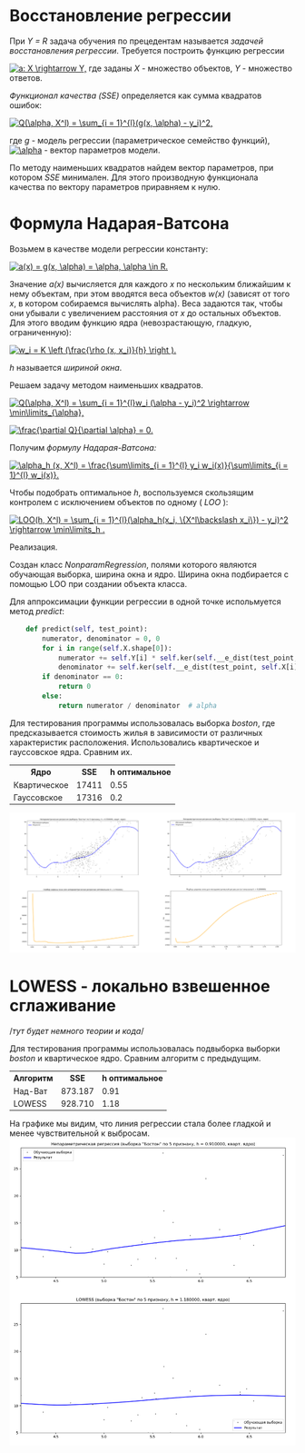 ﻿# Восстановление регрессии

При *Y = R* задача обучения по прецедентам называется *задачей восстановления регрессии*.
Требуется построить функцию регрессии 

<a href="https://www.codecogs.com/eqnedit.php?latex=a:&space;X&space;\rightarrow&space;Y," target="_blank"><img src="https://latex.codecogs.com/gif.latex?a:&space;X&space;\rightarrow&space;Y," title="a: X \rightarrow Y," /></a> где заданы *X* - множество объектов, *Y* - множество ответов.

*Функционал качества (SSE)* определяется как сумма квадратов ошибок:

<a href="https://www.codecogs.com/eqnedit.php?latex=Q(\alpha,&space;X^l)&space;=&space;\sum_{i&space;=&space;1}^{l}(g(x,&space;\alpha)&space;-&space;y_i)^2," target="_blank"><img src="https://latex.codecogs.com/gif.latex?Q(\alpha,&space;X^l)&space;=&space;\sum_{i&space;=&space;1}^{l}(g(x,&space;\alpha)&space;-&space;y_i)^2," title="Q(\alpha, X^l) = \sum_{i = 1}^{l}(g(x, \alpha) - y_i)^2," /></a>

где *g* - модель регрессии (параметрическое семейство функций), 
<a href="https://www.codecogs.com/eqnedit.php?latex=\alpha" target="_blank"><img src="https://latex.codecogs.com/gif.latex?\alpha" title="\alpha" /></a> - вектор параметров модели.

По методу наименьших квадратов найдем вектор параметров, при котором *SSE* минимален. Для этого производную функционала качества по вектору параметров приравняем к нулю.

 # Формула Надарая-Ватсона

Возьмем в качестве модели регрессии константу: 

<a href="https://www.codecogs.com/eqnedit.php?latex=a(x)&space;=&space;g(x,&space;\alpha)&space;=&space;\alpha,&space;\alpha&space;\in&space;R." target="_blank"><img src="https://latex.codecogs.com/gif.latex?a(x)&space;=&space;g(x,&space;\alpha)&space;=&space;\alpha,&space;\alpha&space;\in&space;R." title="a(x) = g(x, \alpha) = \alpha, \alpha \in R." /></a>

Значение *a(x)* вычисляется для каждого *x* по нескольким ближайшим к нему объектам, при этом вводятся веса объектов *w(x)* (зависят от того *x*, в котором собираемся вычислять alpha).
Веса задаются так, чтобы они убывали с увеличением расстояния от *x* до остальных объектов. Для этого вводим функцию ядра (невозрастающую, гладкую, ограниченную):

<a href="https://www.codecogs.com/eqnedit.php?latex=w_i&space;=&space;K&space;\left&space;(\frac{\rho&space;(x,&space;x_i)}{h}&space;\right&space;)." target="_blank"><img src="https://latex.codecogs.com/gif.latex?w_i&space;=&space;K&space;\left&space;(\frac{\rho&space;(x,&space;x_i)}{h}&space;\right&space;)." title="w_i = K \left (\frac{\rho (x, x_i)}{h} \right )." /></a>

*h* называется *шириной окна*.

Решаем задачу методом наименьших квадратов.

<a href="https://www.codecogs.com/eqnedit.php?latex=Q(\alpha,&space;X^l)&space;=&space;\sum_{i&space;=&space;1}^{l}w_i&space;(\alpha&space;-&space;y_i)^2&space;\rightarrow&space;\min\limits_{\alpha}," target="_blank"><img src="https://latex.codecogs.com/gif.latex?Q(\alpha,&space;X^l)&space;=&space;\sum_{i&space;=&space;1}^{l}w_i&space;(\alpha&space;-&space;y_i)^2&space;\rightarrow&space;\min\limits_{\alpha}," title="Q(\alpha, X^l) = \sum_{i = 1}^{l}w_i (\alpha - y_i)^2 \rightarrow \min\limits_{\alpha}," /></a>

<a href="https://www.codecogs.com/eqnedit.php?latex=\frac{\partial&space;Q}{\partial&space;\alpha}&space;=&space;0." target="_blank"><img src="https://latex.codecogs.com/gif.latex?\frac{\partial&space;Q}{\partial&space;\alpha}&space;=&space;0." title="\frac{\partial Q}{\partial \alpha} = 0." /></a>

Получим *формулу Надарая-Ватсона:*

<a href="https://www.codecogs.com/eqnedit.php?latex=\alpha_h&space;(x,&space;X^l)&space;=&space;\frac{\sum\limits_{i&space;=&space;1}^{l}&space;y_i&space;w_i(x)}{\sum\limits_{i&space;=&space;1}^{l}&space;w_i(x)}." target="_blank"><img src="https://latex.codecogs.com/gif.latex?\alpha_h&space;(x,&space;X^l)&space;=&space;\frac{\sum\limits_{i&space;=&space;1}^{l}&space;y_i&space;w_i(x)}{\sum\limits_{i&space;=&space;1}^{l}&space;w_i(x)}." title="\alpha_h (x, X^l) = \frac{\sum\limits_{i = 1}^{l} y_i w_i(x)}{\sum\limits_{i = 1}^{l} w_i(x)}." /></a>

Чтобы подобрать оптимальное *h*, воспользуемся скользящим контролем с исключением объектов по одному ( *LOO* ):

<a href="https://www.codecogs.com/eqnedit.php?latex=LOO(h,&space;X^l)&space;=&space;\sum_{i&space;=&space;1}^{l}(\alpha_h(x_i,&space;\{X^l\backslash&space;x_i\})&space;-&space;y_i)^2&space;\rightarrow&space;\min\limits_h&space;." target="_blank"><img src="https://latex.codecogs.com/gif.latex?LOO(h,&space;X^l)&space;=&space;\sum_{i&space;=&space;1}^{l}(\alpha_h(x_i,&space;\{X^l\backslash&space;x_i\})&space;-&space;y_i)^2&space;\rightarrow&space;\min\limits_h&space;." title="LOO(h, X^l) = \sum_{i = 1}^{l}(\alpha_h(x_i, \{X^l\backslash x_i\}) - y_i)^2 \rightarrow \min\limits_h ." /></a>


Реализация.

Создан класс *NonparamRegression*, полями которого являются обучающая выборка, ширина окна и ядро. 
Ширина окна подбирается с помощью LOO при создании объекта класса.

Для аппроксимации функции регрессии в одной точке испольмуется метод *predict*:

```python
    def predict(self, test_point):
        numerator, denominator = 0, 0
        for i in range(self.X.shape[0]):
            numerator += self.Y[i] * self.ker(self.__e_dist(test_point, self.X[i]) / self.h)
            denominator += self.ker(self.__e_dist(test_point, self.X[i]) / self.h)
        if denominator == 0:
            return 0
        else:
            return numerator / denominator  # alpha
```  

Для тестирования программы использовалась выборка *boston*, где предсказывается стоимость жилья в зависимости от различных характеристик расположения.
Использовались квартическое и гауссовское ядра. Сравним их.

<table>
<tr>

<th>Ядро</th><th>SSE</th><th>h оптимальное</th>

</tr>
<tr>
<td>Квартическое</td>
<td>17411</td>
<td>0.55</td>

</tr>
<tr>
<tr>
<td>Гауссовское</td>
<td>17316</td>
<td>0.2</td>

</tr>
</table>

![alt text](https://github.com/elena111111/MachineLearning/blob/master/nad_wat.png)

# LOWESS - локально взвешенное сглаживание

/*тут будет немного теории и кода*/

Для тестирования программы использовалась подвыборка выборки *boston* и квартическое ядро.
Сравним алгоритм с предыдущим.
<table>
<tr>

<th>Алгоритм</th><th>SSE</th><th>h оптимальное</th>

</tr>
<tr>
<td>Над-Ват</td>
<td>873.187</td>
<td>0.91</td>

</tr>
<tr>
<tr>
<td>LOWESS</td>
<td>928.710</td>
<td>1.18</td>

</tr>
</table>

На графике мы видим, что линия регрессии стала более гладкой и менее чувствительной к выбросам.
![alt text](https://github.com/elena111111/MachineLearning/blob/master/lowess.png)